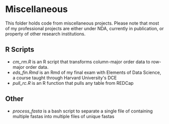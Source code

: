 # Miscellaneous
This folder holds code from miscellaneous projects. Please note that most of my professional projects are either under NDA, currently in publication, or property of other research institutions.

## R Scripts
- *cm_rm.R* is an R script that transforms column-major order data to row-major order data. 
- *eds_fin.Rmd* is an Rmd of my final exam with Elements of Data Science, a course taught through Harvard University's DCE
- *pull_rc.R* is an R function that pulls any table from REDCap

## Other
- *process_fasta* is a bash script to separate a single file of containing multiple fastas into multiple files of unique fastas
